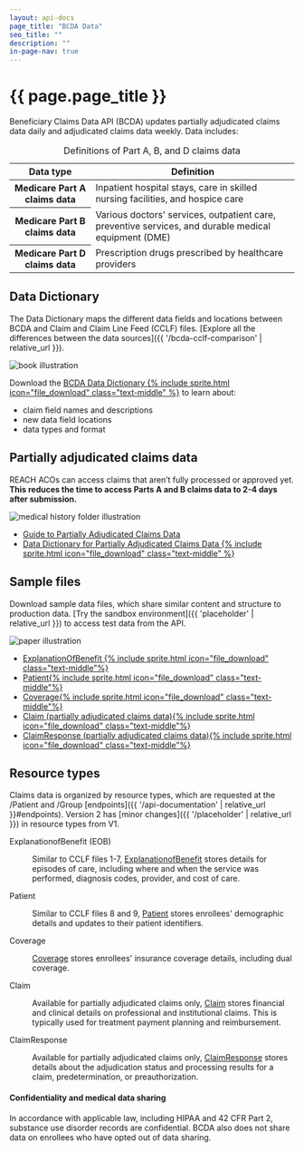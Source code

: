 ```yaml
---
layout: api-docs
page_title: "BCDA Data"
seo_title: ""
description: ""
in-page-nav: true
---
```


# {{ page.page_title }}

Beneficiary Claims Data API (BCDA) updates partially adjudicated claims data daily and adjudicated claims data weekly. Data includes:

<table class="usa-table usa-table--borderless usa-table--stacked margin-bottom-4">
  <caption class="usa-sr-only">Definitions of Part A, B, and D claims data</caption>
  <thead>
    <tr>
      <th scope="col">Data type</th>
      <th scope="col">Definition</th>
    </tr>
  </thead>
  <tbody>
    <tr>
      <th scope="row">Medicare Part A claims data</th>
      <td>
        Inpatient hospital stays, care in skilled nursing facilities, and hospice care
      </td>
    </tr>
    <tr>
      <th scope="row">Medicare Part B claims data</th>
      <td>
        Various doctors' services, outpatient care, preventive services, and durable medical equipment (DME)
      </td>
    </tr>
    <tr>
      <th scope="row">Medicare Part D claims data</th>
      <td>
         Prescription drugs prescribed by healthcare providers
      </td>
    </tr>
  </tbody>
</table>

## Data Dictionary

The Data Dictionary maps the different data fields and locations between BCDA and Claim and Claim Line Feed (CCLF) files. [Explore all the differences between the data sources]({{ '/bcda-cclf-comparison' | relative_url }}).

<div class="grid-row grid-gap margin-y-4 flex-align-center">
  <div class="grid-col-2 tablet:grid-col-3 text-center">
    <img src="{{ '/assets/img/book.svg' | relative_url }}" alt="book illustration">
  </div>
  <div class="grid-col-fill tablet:grid-col-9">
        <p>Download the <a href="{{ 'placeholder' | relative_url }}">BCDA Data Dictionary {% include sprite.html icon="file_download" class="text-middle" %}</a> to learn about:</p>
    <ul>
        <li>claim field names and descriptions</li>
        <li>new data field locations</li>
        <li>data types and format</li>
    </ul>
  </div>
</div>

## Partially adjudicated claims data

REACH ACOs can access claims that aren’t fully processed or approved yet. **This reduces the time to access Parts A and B claims data to 2-4 days after submission.**

<div class="grid-row grid-gap margin-y-4">
  <div class="grid-col-2 tablet:grid-col-3 text-center">
    <img src="{{ '/assets/img/medical-history.svg' | relative_url }}" alt="medical history folder illustration">
  </div>
  <div class="grid-col-fill tablet:grid-col-9">
    <ul>
        <li>
            <a href="{{ 'partially-adjudicated-claims-data' | relative_url }}">Guide to Partially Adjudicated Claims Data</a>
        </li>
        <li>
            <a href="{{ 'placeholder' | relative_url }}" data-tealium="download">Data Dictionary for Partially Adjudicated Claims Data {% include sprite.html icon="file_download" class="text-middle" %}</a>
        </li>
    </ul>
  </div>
</div>

## Sample files

Download sample data files, which share similar content and structure to production data. [Try the sandbox environment]({{ 'placeholder' | relative_url }}) to access test data from the API.

<div class="grid-row grid-gap margin-y-4 flex-align-center">
  <div class="grid-col-2 tablet:grid-col-3 text-center">
    <img src="{{ '/assets/img/paper.svg' | relative_url }}" alt="paper illustration">
  </div>
  <div class="grid-col-fill tablet:grid-col-9">
    <ul>
        <li><a href="{{ 'placeholder' | relative_url }}">ExplanationOfBenefit {% include sprite.html icon="file_download" class="text-middle"%}</a></li>
        <li><a href="{{ 'placeholder' | relative_url }}">Patient{% include sprite.html icon="file_download" class="text-middle"%}</a></li>
        <li><a href="{{ 'placeholder' | relative_url }}">Coverage{% include sprite.html icon="file_download" class="text-middle"%}</a></li>
        <li><a href="{{ 'placeholder' | relative_url }}">Claim (partially adjudicated claims data){% include sprite.html icon="file_download" class="text-middle"%}</a></li>
        <li><a href="{{ 'placeholder' | relative_url }}">ClaimResponse (partially adjudicated claims data){% include sprite.html icon="file_download" class="text-middle"%}</a></li>
    </ul>
  </div>
</div>

## Resource types

Claims data is organized by resource types, which are requested at the /Patient and /Group [endpoints]({{ '/api-documentation' | relative_url }}#endpoints). Version 2 has [minor changes]({{ '/placeholder' | relative_url }}) in resource types from V1.

<dl>
  <dt class="font-sans-md text-bold">
    ExplanationofBenefit (EOB)
  </dt> 
  <dd class="margin-left-0 margin-bottom-4"> 
    <p> Similar to CCLF files 1-7, <a href="https://hl7.org/fhir/R4/explanationofbenefit.html" target="blank" rel="noopener noreferrer">ExplanationofBenefit</a> stores details for episodes of care, including where and when the service was performed, diagnosis codes, provider, and cost of care.</p>
  </dd>
  
  <dt class="font-sans-md text-bold">
  Patient
  </dt>
  <dd class="margin-left-0 margin-bottom-4">
    <p>Similar to CCLF files 8 and 9, <a href="https://hl7.org/fhir/R4/patient.html" target="blank" rel="noopener noreferrer">Patient</a> stores enrollees' demographic details and updates to their patient identifiers.</p>
  </dd>

  <dt class="font-sans-md text-bold">
  Coverage
  </dt>
  <dd class="margin-left-0 margin-bottom-4">
    <p><a href="https://hl7.org/fhir/R4/coverage.html" target="blank" rel="noopener noreferrer">Coverage</a> stores enrollees' insurance coverage details, including dual coverage.</p>
  </dd>

  <dt class="font-sans-md text-bold">
    Claim
  </dt>
  <dd class="margin-left-0 margin-bottom-4">
    <p>Available for partially adjudicated claims only, <a href="https://hl7.org/fhir/R4/claim.html" target="blank" rel="noopener noreferrer">Claim</a> stores financial and clinical details on professional and institutional claims. This is typically used for treatment payment planning and reimbursement. </p> 
  </dd>

   <dt class="font-sans-md text-bold">
   ClaimResponse
  </dt>
  <dd class="margin-left-0 margin-bottom-4">
    <p>Available for partially adjudicated claims only, <a href="https://hl7.org/fhir/R4/claimresponse.html" target="blank" rel="noopener noreferrer">ClaimResponse</a> stores details about the adjudication status and processing results for a claim, predetermination, or preauthorization.</p>
    
  </dd>
</dl>

<div class="usa-alert usa-alert--info">
  <div class="usa-alert__body">
    <h4 class="usa-alert__heading">Confidentiality and medical data sharing</h4>
    <p class="usa-alert__text">
      In accordance with applicable law, including HIPAA and 42 CFR Part 2, substance use disorder records are confidential. BCDA also does not share data on enrollees who have opted out of data sharing.
    </p>
  </div>
</div>
